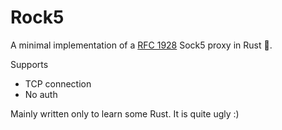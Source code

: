 # Rock5

A minimal implementation of a [RFC 1928](https://datatracker.ietf.org/doc/html/rfc1928) Sock5 proxy in Rust 🦀.

Supports
- TCP connection
- No auth

Mainly written only to learn some Rust. It is quite ugly :)
